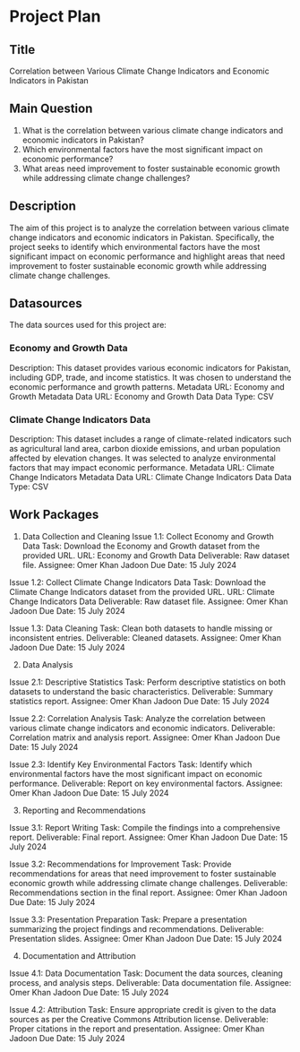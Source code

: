 # Project Plan

## Title
<!-- Give your project a short title. -->
Correlation between Various Climate Change Indicators and Economic Indicators in Pakistan

## Main Question

<!-- Think about one main question you want to answer based on the data. -->
1. What is the correlation between various climate change indicators and economic indicators in Pakistan?
2. Which environmental factors have the most significant impact on economic performance?
3. What areas need improvement to foster sustainable economic growth while addressing climate change challenges?

## Description

<!-- Describe your data science project in max. 200 words. Consider writing about why and how you attempt it. -->

The aim of this project is to analyze the correlation between various climate change indicators and economic indicators in Pakistan. Specifically, the project seeks to identify which environmental factors have the most significant impact on economic performance and highlight areas that need improvement to foster sustainable economic growth while addressing climate change challenges.

## Datasources

<!-- Describe each datasources you plan to use in a section. Use the prefic "DatasourceX" where X is the id of the datasource. -->
The data sources used for this project are:

### Economy and Growth Data

Description: This dataset provides various economic indicators for Pakistan, including GDP, trade, and income statistics. It was chosen to understand the economic performance and growth patterns.
Metadata URL: Economy and Growth Metadata
Data URL: Economy and Growth Data
Data Type: CSV

### Climate Change Indicators Data

Description: This dataset includes a range of climate-related indicators such as agricultural land area, carbon dioxide emissions, and urban population affected by elevation changes. It was selected to analyze environmental factors that may impact economic performance.
Metadata URL: Climate Change Indicators Metadata
Data URL: Climate Change Indicators Data
Data Type: CSV


## Work Packages

<!-- List of work packages ordered sequentially, each pointing to an issue with more details. -->

1. Data Collection and Cleaning
Issue 1.1: Collect Economy and Growth Data
Task: Download the Economy and Growth dataset from the provided URL.
URL: Economy and Growth Data
Deliverable: Raw dataset file.
Assignee: Omer Khan Jadoon
Due Date: 15 July 2024


Issue 1.2: Collect Climate Change Indicators Data
Task: Download the Climate Change Indicators dataset from the provided URL.
URL: Climate Change Indicators Data
Deliverable: Raw dataset file.
Assignee: Omer Khan Jadoon
Due Date: 15 July 2024


Issue 1.3: Data Cleaning
Task: Clean both datasets to handle missing or inconsistent entries.
Deliverable: Cleaned datasets.
Assignee: Omer Khan Jadoon
Due Date: 15 July 2024


2. Data Analysis

Issue 2.1: Descriptive Statistics
Task: Perform descriptive statistics on both datasets to understand the basic characteristics.
Deliverable: Summary statistics report.
Assignee: Omer Khan Jadoon
Due Date: 15 July 2024


Issue 2.2: Correlation Analysis
Task: Analyze the correlation between various climate change indicators and economic indicators.
Deliverable: Correlation matrix and analysis report.
Assignee: Omer Khan Jadoon
Due Date: 15 July 2024


Issue 2.3: Identify Key Environmental Factors
Task: Identify which environmental factors have the most significant impact on economic performance.
Deliverable: Report on key environmental factors.
Assignee: Omer Khan Jadoon
Due Date: 15 July 2024


3. Reporting and Recommendations

Issue 3.1: Report Writing
Task: Compile the findings into a comprehensive report.
Deliverable: Final report.
Assignee: Omer Khan Jadoon
Due Date: 15 July 2024


Issue 3.2: Recommendations for Improvement
Task: Provide recommendations for areas that need improvement to foster sustainable economic growth while addressing climate change challenges.
Deliverable: Recommendations section in the final report.
Assignee: Omer Khan Jadoon
Due Date: 15 July 2024


Issue 3.3: Presentation Preparation
Task: Prepare a presentation summarizing the project findings and recommendations.
Deliverable: Presentation slides.
Assignee: Omer Khan Jadoon
Due Date: 15 July 2024


4. Documentation and Attribution

Issue 4.1: Data Documentation
Task: Document the data sources, cleaning process, and analysis steps.
Deliverable: Data documentation file.
Assignee: Omer Khan Jadoon
Due Date: 15 July 2024


Issue 4.2: Attribution
Task: Ensure appropriate credit is given to the data sources as per the Creative Commons Attribution license.
Deliverable: Proper citations in the report and presentation.
Assignee: Omer Khan Jadoon
Due Date: 15 July 2024

[i1]: https://github.com/jvalue/made-template/issues/1



